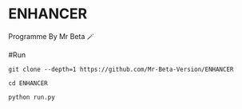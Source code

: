 # ENHANCER
Programme By Mr Beta 🪄

#Run

```
git clone --depth=1 https://github.com/Mr-Beta-Version/ENHANCER

cd ENHANCER

python run.py

```
